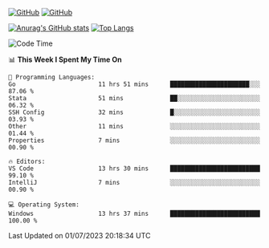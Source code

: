 [![GitHub](https://img.shields.io/github/followers/sharpxk?style=social)](https://github.com/sharpxk) [![GitHub](https://img.shields.io/github/stars/sharpxk?style=social)](https://github.com/sharpxk)

[![Anurag's GitHub stats](https://github-readme-stats-git-masterrstaa-rickstaa.vercel.app/api?username=sharpxk&hide=contribs,prs,issues&show_icons=true&theme=tokyonight)](https://github.com/anuraghazra/github-readme-stats)
[![Top Langs](https://github-readme-stats-git-masterrstaa-rickstaa.vercel.app/api/top-langs/?username=sharpxk&layout=compact&theme=tokyonight)](https://github.com/anuraghazra/github-readme-stats)

<!--START_SECTION:waka-->
![Code Time](http://img.shields.io/badge/Code%20Time-211%20hrs%2057%20mins-blue)

📊 **This Week I Spent My Time On** 

```text
💬 Programming Languages: 
Go                       11 hrs 51 mins      ██████████████████████░░░   87.06 % 
Stata                    51 mins             ██░░░░░░░░░░░░░░░░░░░░░░░   06.32 % 
SSH Config               32 mins             █░░░░░░░░░░░░░░░░░░░░░░░░   03.93 % 
Other                    11 mins             ░░░░░░░░░░░░░░░░░░░░░░░░░   01.44 % 
Properties               7 mins              ░░░░░░░░░░░░░░░░░░░░░░░░░   00.90 % 

🔥 Editors: 
VS Code                  13 hrs 30 mins      █████████████████████████   99.10 % 
IntelliJ                 7 mins              ░░░░░░░░░░░░░░░░░░░░░░░░░   00.90 % 

💻 Operating System: 
Windows                  13 hrs 37 mins      █████████████████████████   100.00 % 
```


 Last Updated on 01/07/2023 20:18:34 UTC
<!--END_SECTION:waka-->
